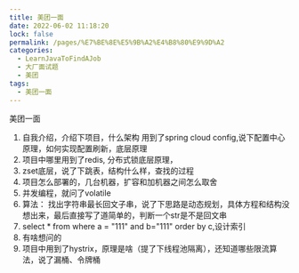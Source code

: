 ```yaml
---
title: 美团一面
date: 2022-06-02 11:18:20
lock: false
permalink: /pages/%E7%BE%8E%E5%9B%A2%E4%B8%80%E9%9D%A2
categories: 
  - LearnJavaToFindAJob
  - 大厂面试题
  - 美团
tags: 
  - 美团一面
---
```

美团一面
1. 自我介绍，介绍下项目，什么架构
 用到了spring cloud config,说下配置中心原理，如何实现配置刷新，底层原理
2. 项目中哪里用到了redis, 分布式锁底层原理，
3. zset底层，说了下跳表，结构什么样，查找的过程
4. 项目怎么部署的，几台机器，扩容和加机器之间怎么取舍
5. 并发编程，就问了volatile
6. 算法： 找出字符串最长回文子串，说了下思路是动态规划，具体方程和结构没想出来，最后直接写了道简单的，判断一个str是不是回文串
7. select * from where a = "111" and b="111" order by c,设计索引
8. 有啥想问的
9. 项目中用到了hystrix，原理是啥（提了下线程池隔离），还知道哪些限流算法，说了漏桶、令牌桶